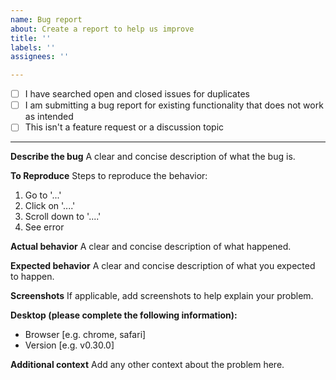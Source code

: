 ```yaml
---
name: Bug report
about: Create a report to help us improve
title: ''
labels: ''
assignees: ''

---
```


- [ ] I have searched open and closed issues for duplicates
- [ ] I am submitting a bug report for existing functionality that does not work as intended
- [ ] This isn't a feature request or a discussion topic

---

**Describe the bug**
A clear and concise description of what the bug is.

**To Reproduce**
Steps to reproduce the behavior:
1. Go to '...'
2. Click on '....'
3. Scroll down to '....'
4. See error

**Actual behavior**
A clear and concise description of what happened.

**Expected behavior**
A clear and concise description of what you expected to happen.

**Screenshots**
If applicable, add screenshots to help explain your problem.

**Desktop (please complete the following information):**
 - Browser [e.g. chrome, safari]
 - Version [e.g. v0.30.0]

**Additional context**
Add any other context about the problem here.
